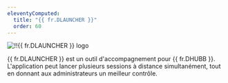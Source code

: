 ```yaml
---
eleventyComputed:
  title: "{{ fr.DLAUNCHER }}"
  order: 60
---
```

![!!{{ fr.DLAUNCHER }} logo](https://webdevolutions.blob.core.windows.net/images/projects/launcher/logos/launcher-color-shadow.svg)  

{{ fr.DLAUNCHER }} est un outil d'accompagnement pour {{ fr.DHUBB }}. L'application peut lancer plusieurs sessions à distance simultanément, tout en donnant aux administrateurs un meilleur contrôle. 
